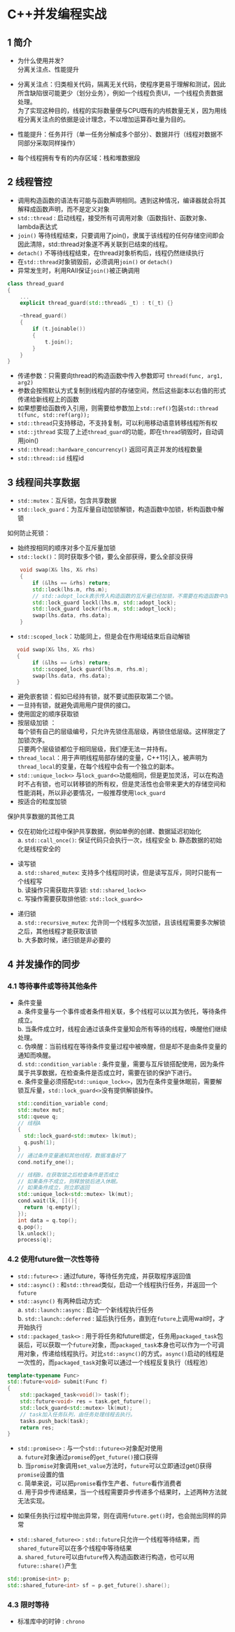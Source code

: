 # C++并发编程实战

## 1 简介

+ 为什么使用并发?  
分离关注点、性能提升  

+ 分离关注点：归类相关代码，隔离无关代码，使程序更易于理解和测试，因此所含缺陷很可能更少（划分业务），例如一个线程负责UI，一个线程负责数据处理。  
为了实现这种目的，线程的实际数量便与CPU既有的内核数量无关，因为用线程分离关注点的依据是设计理念，不以增加运算吞吐量为目的。

+ 性能提升：任务并行（单一任务分解成多个部分）、数据并行（线程对数据不同部分采取同样操作）

+ 每个线程拥有专有的内存区域：栈和堆数据段

## 2 线程管控

+ 调用构造函数的语法有可能与函数声明相同。遇到这种情况，编译器就会将其解释成函数声明，而不是定义对象
+ `std::thread` : 启动线程，接受所有可调用对象（函数指针、函数对象、lambda表达式  
+ `join()` 等待线程结束，只要调用了join()，隶属于该线程的任何存储空间即会因此清除，std::thread对象遂不再关联到已结束的线程。
+ `detach()` 不等待线程结束，在thread对象析构后，线程仍然继续执行
+ 在`std::thread`对象销毁前，必须调用`join()` or `detach()`
+ 异常发生时，利用RAII保证`join()`被正确调用

```C++
class thread_guard
{
    ...
    explicit thread_guard(std::thread& _t) : t(_t) {}

    ~thread_guard()
    {
        if (t.joinable())
        {
            t.join();
        }
    }
}
```

+ 传递参数：只需要向thread的构造函数中传入参数即可 `thread(func, arg1, arg2)`
+ 参数会按照默认方式复制到线程内部的存储空间，然后这些副本以右值的形式传递给新线程上的函数
+ 如果想要给函数传入引用，则需要给参数加上`std::ref()`包装`std::thread t(func, std::ref(arg));`
+ `std::thread`只支持移动，不支持复制，可以利用移动语意转移线程所有权
+ `std::jthread` 实现了上述`thread_guard`的功能，即在`thread`销毁时，自动调用join()
+ `std::thread::hardware_concurrency()` 返回可真正并发的线程数量
+ `std::thread::id` 线程id

## 3 线程间共享数据

+ `std::mutex`：互斥锁，包含共享数据
+ `std::lock_guard`：为互斥量自动加锁解锁，构造函数中加锁，析构函数中解锁

如何防止死锁：

+ 始终按相同的顺序对多个互斥量加锁
+ `std::lock()`：同时获取多个锁，要么全部获得，要么全部没获得

```C++
    void swap(X& lhs, X& rhs)
    {
        if (&lhs == &rhs) return;
        std::lock(lhs.m, rhs.m);
        // std::adopt_lock表示传入构造函数的互斥量已经加锁，不需要在构造函数中加锁
        std::lock_guard lockl(lhs.m, std::adopt_lock);
        std::lock_guard lockr(rhs.m, std::adopt_lock);
        swap(lhs.data, rhs.data);
    }
```

+ `std::scoped_lock`：功能同上，但是会在作用域结束后自动解锁

```C++
   void swap(X& lhs, X& rhs)
   {
        if (&lhs == &rhs) return;
        std::scoped_lock guard(lhs.m, rhs.m);
        swap(lhs.data, rhs.data);
   }
```

+ 避免嵌套锁：假如已经持有锁，就不要试图获取第二个锁。
+ 一旦持有锁，就避免调用用户提供的接口。
+ 使用固定的顺序获取锁
+ 按层级加锁 ：  
  每个锁有自己的层级编号，只允许先锁住高层级，再锁住低层级。这样限定了加锁次序。  
  只要两个层级锁都位于相同层级，我们便无法一并持有。
+ `thread_local`：用于声明线程局部存储的变量，C++11引入，被声明为`thread_local`的变量，在每个线程中会有一个独立的副本。
+ `std::unique_lock<>` 与`lock_guard<>`功能相同，但是更加灵活，可以在构造时不占有锁，也可以转移锁的所有权，但是灵活性也会带来更大的存储空间和性能消耗，所以非必要情况，一般推荐使用`lock_guard`
+ 按适合的粒度加锁

保护共享数据的其他工具  

+ 仅在初始化过程中保护共享数据，例如单例的创建、数据延迟初始化  
  a. `std::call_once()`: 保证代码只会执行一次，线程安全
  b. 静态数据的初始化是线程安全的

+ 读写锁  
  a. `std::shared_mutex`: 支持多个线程同时读，但是读写互斥，同时只能有一个线程写  
  b. 读操作只需获取共享锁: `std::shared_lock<>`  
  c. 写操作需要获取排他锁: `std::lock_guard<>`  

+ 递归锁  
  a. `std::recursive_mutex`: 允许同一个线程多次加锁，且该线程需要多次解锁之后，其他线程才能获取该锁  
  b. 大多数时候，递归锁是非必要的  

## 4 并发操作的同步

### 4.1 等待事件或等待其他条件

+ 条件变量  
  a. 条件变量与一个事件或者条件相关联，多个线程可以以其为依托，等待条件成立。  
  b. 当条件成立时，线程会通过该条件变量知会所有等待的线程，唤醒他们继续处理。  
  c. 伪唤醒：当前线程在等待条件变量过程中被唤醒，但是却不是由条件变量的通知而唤醒。  
  d. `std::condition_variable` : 条件变量，需要与互斥锁搭配使用，因为条件属于共享数据，在检查条件是否成立时，需要在锁的保护下进行。  
  e. 条件变量必须搭配`std::unique_lock<>`，因为在条件变量休眠前，需要解锁互斥量，`std::lock_guard<>`没有提供解锁操作。  

  ```C++
  std::condition_variable cond;
  std::mutex mut;
  std::queue q;
  // 线程A
  {
    std::lock_guard<std::mutex> lk(mut);
    q.push(1);
  }
  // 通过条件变量通知其他线程，数据准备好了
  cond.notify_one();

  // 线程B，在获取锁之后检查条件是否成立
  // 如果条件不成立，则释放锁后进入休眠。
  // 如果条件成立，则立即返回
  std::unique_lock<std::mutex> lk(mut);
  cond.wait(lk, [](){
    return !q.empty();
  });
  int data = q.top();
  q.pop();
  lk.unlock();
  process(q);
  ```

### 4.2 使用future做一次性等待

+ `std::future<>` : 通过future，等待任务完成，并获取程序返回值
+ `std::async()` : 和`std::thread`类似，启动一个线程执行任务，并返回一个`future`
+ `std::async()` 有两种启动方式:  
  a. `std::launch::async` : 启动一个新线程执行任务  
  b. `std::launch::deferred` : 延后执行任务，直到在`future`上调用wait时，才开始执行
+ `std::packaged_task<>` : 用于将任务和future绑定，任务用`packaged_task`包装后，可以获取一个`future`对象，而`packaged_task`本身也可以作为一个可调用对象，传递给线程执行。对比`std::async()`的方式，`async()`启动的线程是一次性的，而`packaged_task`对象可以通过一个线程反复执行（线程池）

```C++
template<typename Func>
std::future<void> submit(Func f)
{
    std::packaged_task<void()> task(f);
    std::future<void> res = task.get_future();
    std::lock_guard<std::mutex> lk(mut);
    // task加入任务队列，由任务处理线程去执行。
    tasks.push_back(task);
    return res;
}
```

+ `std::promise<>` : 与一个`std::future<>`对象配对使用  
  a. `future`对象通过`promise`的`get_future()`接口获得  
  b. 当`promise`对象调用`set_value`方法时，`future`可以立即通过get()获得`promise`设置的值  
  c. 简单来说，可以把`promise`看作生产者、`future`看作消费者  
  d. 用于异步传递结果，当一个线程需要异步传递多个结果时，上述两种方法就无法实现。  

+ 如果任务执行过程中抛出异常，则在调用`future.get()`时，也会抛出同样的异常
+ `std::shared_future<>` : `std::future`只允许一个线程等待结果，而`shared_future`可以在多个线程中等待结果  
  a. `shared_future`可以由`future`传入构造函数进行构造，也可以用`future::share()`产生

```C++
std::promise<int> p;
std::shared_future<int> sf = p.get_future().share();
```

### 4.3 限时等待

+ 标准库中的时钟 : `chrono`
